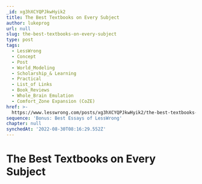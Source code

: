 ```yaml
---
_id: xg3hXCYQPJkwHyik2
title: The Best Textbooks on Every Subject
author: lukeprog
url: null
slug: the-best-textbooks-on-every-subject
type: post
tags:
  - LessWrong
  - Concept
  - Post
  - World_Modeling
  - Scholarship_& Learning
  - Practical
  - List_of Links
  - Book_Reviews
  - Whole_Brain Emulation
  - Comfort_Zone Expansion (CoZE)
href: >-
  https://www.lesswrong.com/posts/xg3hXCYQPJkwHyik2/the-best-textbooks-on-every-subject
sequence: 'Bonus: Best Essays of LessWrong'
chapter: null
synchedAt: '2022-08-30T08:16:29.552Z'
---
```


# The Best Textbooks on Every Subject
